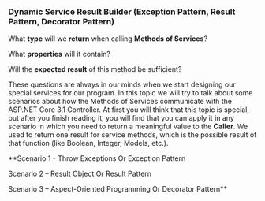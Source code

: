 
### **Dynamic Service Result Builder (Exception Pattern, Result Pattern, Decorator Pattern)**

What **type** will we **return** when calling **Methods of Services**? 

What **properties** will it contain? 

Will the **expected result** of this method be sufficient?


These questions are always in our minds when we start designing our special services for our program. In this topic we will try to talk about some scenarios about how the Methods of Services communicate with the ASP.NET Core 3.1 Controller.
At first you will think that this topic is special, but after you finish reading it, you will find that you can apply it in any scenario in which you need to return a meaningful value to the **Caller**.
We used to return one result for service methods, which is the possible result of that function (like Boolean, Integer, Models, etc.).

**Scenario 1 - Throw Exceptions Or Exception Pattern

Scenario 2 – Result Object Or Result Pattern

Scenario 3 – Aspect-Oriented Programming Or Decorator Pattern**
